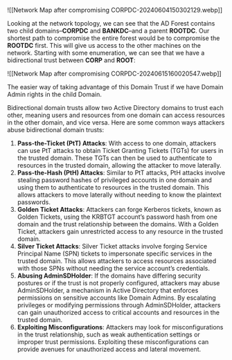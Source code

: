 
![[Network Map after compromising CORPDC-20240604150302129.webp]]

Looking at the network topology, we can see that the AD Forest contains two child domains–**CORPDC** and **BANKDC**–and a parent **ROOTDC**. Our shortest path to compromise the entire forest would be to compromise the **ROOTDC** first. This will give us access to the other machines on the network.
Starting with some enumeration, we can see that we have a bidirectional trust between **CORP** and **ROOT**:

![[Network Map after compromising CORPDC-20240615160020547.webp]]

The easier way of taking advantage of this Domain Trust if we have Domain Admin rights in the child Domain.

Bidirectional domain trusts allow two Active Directory domains to trust each other, meaning users and resources from one domain can access resources in the other domain, and vice versa. Here are some common ways attackers abuse bidirectional domain trusts:

1. **Pass-the-Ticket (PtT) Attacks**: With access to one domain, attackers can use PtT attacks to obtain Ticket Granting Tickets (TGTs) for users in the trusted domain. These TGTs can then be used to authenticate to resources in the trusted domain, allowing the attacker to move laterally.
2. **Pass-the-Hash (PtH) Attacks**: Similar to PtT attacks, PtH attacks involve stealing password hashes of privileged accounts in one domain and using them to authenticate to resources in the trusted domain. This allows attackers to move laterally without needing to know the plaintext passwords.
3. **Golden Ticket Attacks**: Attackers can forge Kerberos tickets, known as Golden Tickets, using the KRBTGT account’s password hash from one domain and the trust relationship between the domains. With a Golden Ticket, attackers gain unrestricted access to any resource in the trusted domain.
4. **Silver Ticket Attacks**: Silver Ticket attacks involve forging Service Principal Name (SPN) tickets to impersonate specific services in the trusted domain. This allows attackers to access resources associated with those SPNs without needing the service account’s credentials.
5. **Abusing AdminSDHolder**: If the domains have differing security postures or if the trust is not properly configured, attackers may abuse AdminSDHolder, a mechanism in Active Directory that enforces permissions on sensitive accounts like Domain Admins. By escalating privileges or modifying permissions through AdminSDHolder, attackers can gain unauthorized access to critical accounts and resources in the trusted domain.
6. **Exploiting Misconfigurations**: Attackers may look for misconfigurations in the trust relationship, such as weak authentication settings or improper trust permissions. Exploiting these misconfigurations can provide avenues for unauthorized access and lateral movement.

